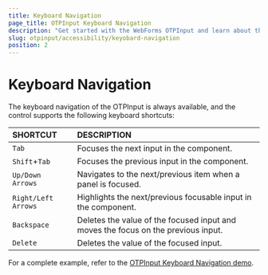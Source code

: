 ```yaml
---
title: Keyboard Navigation
page_title: OTPInput Keyboard Navigation
description: "Get started with the WebForms OTPInput and learn about the accessibility support it provides through its keyboard navigation functionality"
slug: otpinput/accessibility/keyobard-navigation
position: 2
---
```


# Keyboard Navigation

The keyboard navigation of the OTPInput is always available, and the control supports the following keyboard shortcuts:

| SHORTCUT            | DESCRIPTION                                                                       |
| :------------------ | :-------------------------------------------------------------------------------- |
| `Tab`               | Focuses the next input in the component.                                          |
| `Shift`+`Tab`       | Focuses the previous input in the component.                                      |
| `Up/Down Arrows`    | Navigates to the next/previous item when a panel is focused.                      |
| `Right/Left Arrows` | Highlights the next/previous focusable input in the component.                    |
| `Backspace`         | Deletes the value of the focused input and moves the focus on the previous input. |
| `Delete`            | Deletes the value of the focused input.                                           |

For a complete example, refer to the [OTPInput Keyboard Navigation demo](https://demos.telerik.com/aspnet-ajax/otpinput/accessibility-and-internationalization/keyboardsupport/defaultcs.aspx).
